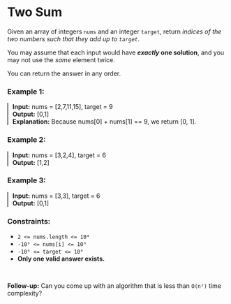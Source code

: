 # Two Sum

Given an array of integers `nums` and an integer `target`, return _indices of the two numbers such that they add up to `target`_.

You may assume that each input would have **_exactly_ one solution**, and you may not use the _same_ element twice.

You can return the answer in any order.

### Example 1:

<div style="border-left: 2px solid #555; padding-left: 10px;">

**Input:** nums = [2,7,11,15], target = 9 <br>
**Output:** [0,1] <br>
**Explanation:** Because nums[0] + nums[1] == 9, we return [0, 1].

</div>

### Example 2:

<div style="border-left: 2px solid #555; padding-left: 10px;">

**Input:** nums = [3,2,4], target = 6 <br>
**Output:** [1,2]

</div>

### Example 3:

<div style="border-left: 2px solid #555; padding-left: 10px;">

**Input:** nums = [3,3], target = 6 <br>
**Output:** [0,1]
 
</div>

### Constraints:

- `2 <= nums.length <= 10⁴`
- `-10⁹ <= nums[i] <= 10⁹`
- `-10⁹ <= target <= 10⁹`
- **Only one valid answer exists.**
 
<br>

**Follow-up:** Can you come up with an algorithm that is less than `O(n²)` time complexity?